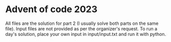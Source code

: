 # Advent of code 2023

All files are the solution for part 2 (I usually solve both parts on the same file). 
Input files are not provided as per the organizer's request.
To run a day's solution, place your own input in input/input.txt and run it with python.
